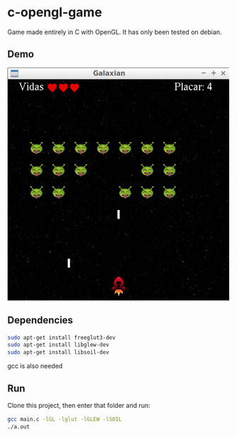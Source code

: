 # c-opengl-game
Game made entirely in C with OpenGL. It has only been tested on debian.
## Demo
![Drag Racing](https://github.com/guicompeng/c-opengl-game/blob/main/img/demo.png)

## Dependencies
```sh
sudo apt-get install freeglut3-dev 
sudo apt-get install libglew-dev 
sudo apt-get install libsoil-dev 
```
gcc is also needed
## Run
Clone this project, then enter that folder and run:
```sh
gcc main.c -lGL -lglut -lGLEW -lSOIL
./a.out
```
